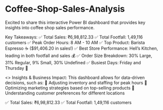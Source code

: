 # Coffee-Shop-Sales-Analysis

Excited to share this interactive Power BI dashboard that provides key insights into coffee shop sales performance.

Key Takeaways:
✅ Total Sales: ₹6,98,812.33
✅ Total Footfall: 1,49,116 customers
✅ Peak Order Hours: 8 AM - 10 AM
✅ Top Product: Barista Espresso ☕ ($91,406.20 in sales!)
✅ Best Store Performance: Hell’s Kitchen, leading in both footfall and sales 💰
✅ Order Size Breakdown: 30% Large, 31% Regular, 9% Small, 30% Undefined
✅ Busiest Days: Friday and Thursday 📅

<> Insights & Business Impact:
This dashboard allows for data-driven decisions, such as:
🔹 Adjusting inventory and staffing for peak hours
🔹 Optimizing marketing strategies based on top-selling products
🔹 Understanding customer preferences for different locations

✅ Total Sales: ₹6,98,812.33
✅ Total Footfall: 1,49,116 customers

